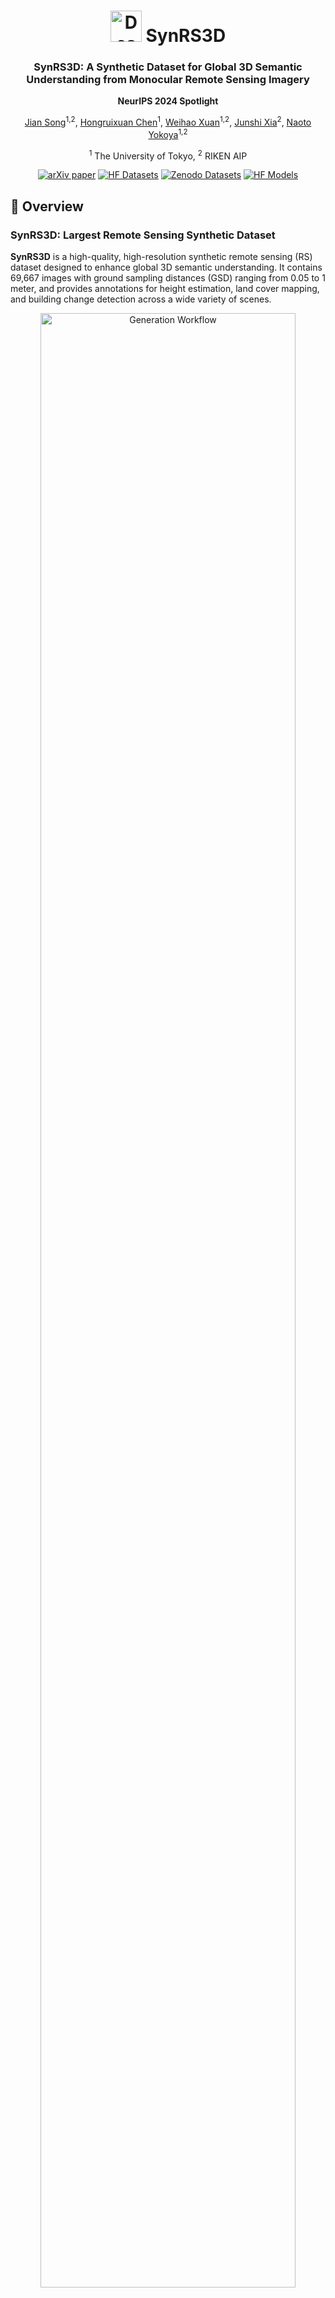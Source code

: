 <div align="center">
    <h1 align="center">
        <img src="figs/icon.png" alt="Description" width="50">
        SynRS3D
    </h1>
    <h3>SynRS3D: A Synthetic Dataset for Global 3D Semantic Understanding from Monocular Remote Sensing Imagery</h3>
    <p><strong>NeurIPS 2024 Spotlight</strong></p>


[Jian Song](https://scholar.google.ch/citations?user=CgcMFJsAAAAJ&hl=zh-CN)<sup>1,2</sup>, [Hongruixuan Chen](https://scholar.google.ch/citations?user=XOk4Cf0AAAAJ&hl=zh-CN&oi=ao)<sup>1</sup>, [Weihao Xuan](https://weihaoxuan.com/)<sup>1,2</sup>, [Junshi Xia](https://scholar.google.com/citations?user=n1aKdTkAAAAJ&hl=en)<sup>2</sup>, [Naoto Yokoya](https://scholar.google.co.jp/citations?user=DJ2KOn8AAAAJ&hl=en)<sup>1,2</sup>

<sup>1</sup> The University of Tokyo, <sup>2</sup> RIKEN AIP

[![arXiv paper](https://img.shields.io/badge/arXiv-paper-b31b1b.svg)](https://arxiv.org/pdf/2406.18151) [![HF Datasets](https://img.shields.io/badge/%F0%9F%A4%97-Datasets-yellow?style=flat-square)](https://huggingface.co/datasets/JTRNEO/SynRS3D) [![Zenodo Datasets](https://img.shields.io/badge/Zenodo-Datasets-blue)](https://zenodo.org/uploads/13905264) [![HF Models](https://img.shields.io/badge/%F0%9F%A4%97-Models-yellow?style=flat-square)](https://huggingface.co/JTRNEO/RS3DAda)



</div>

## 🔭 Overview

### SynRS3D: Largest Remote Sensing Synthetic Dataset

 **SynRS3D** is a high-quality, high-resolution synthetic remote sensing (RS) dataset designed to enhance global 3D semantic understanding. It contains 69,667 images with ground sampling distances (GSD) ranging from 0.05 to 1 meter, and provides annotations for height estimation, land cover mapping, and building change detection across a wide variety of scenes.

<p align="center">
  <img src="figs/generation_workflow.png" alt="Generation Workflow" width="90%">
  <img src="figs/SynRS3D_dataset.png" alt="SynRS3D Dataset" width="90%">
</p>

### RS3DAda: UDA & DG Multi-Task Baseline Method in RS

**RS3DAda** is a novel unsupervised domain adaptation (UDA) and domain generalization (DG) multi-task baseline, designed for transferring knowledge from synthetic to real remote sensing data.

<p align="center">
  <img src="figs/RS3DAda.png" alt="RS3DAda Architecture" width="90%">
</p>

## 🛎️Updates
* **` Oct 10th, 2024`**: Codes and data are ready! You are welcome to use it.
* **` Sep 27th, 2024`**: Codes and data are coming soon! Please stay tuned!!
* **` Sep 26th, 2024`**: SynRS3D has been accepted at NeurIPS D&B Track 2024 as a **Spotlight**!!

## ✅ To-Do List

- [ ] Release the SynRS3D generation code
- [ ] Release the building change detection code
- [x] Release the SynRS3D dataset
- [x] Release the RS3DAda code

## ⚙️  Installation
Note that the code in this repo runs under **Linux** system. We have not tested whether it works under other OS.

1. **Clone this repository:**

    ```bash
    git clone https://github.com/JTRNEO/SynRS3D.git
    cd SynRS3D
    ```

2. **Create and activate the conda environment:**

    ```bash
    conda create -n synrs3d python=3.8
    conda activate synrs3d
    conda install pytorch=2.2.1 torchvision=0.17.1 torchaudio=2.2.1 pytorch-cuda=11.8 -c pytorch -c nvidia
    conda install gdal
    pip install albumentations tqdm ever-beta==0.2.3 huggingface_hub rasterio
    ```

## 💾 Datasets Preparation

### Download the SynRS3D dataset:

- **SynRS3D:** [![HF Datasets](https://img.shields.io/badge/%F0%9F%A4%97-Datasets-yellow?style=flat-square)](https://huggingface.co/datasets/JTRNEO/SynRS3D) [![Zenodo Datasets](https://img.shields.io/badge/Zenodo-Datasets-blue)](https://zenodo.org/uploads/13905264)

    Place all zip files under `./SynRS3D/data` and extract them.

### Real-World Elevation Datasets

Here is the table of real-world elevation datasets we used:

| **Types**          | **Datasets**     | **Data Source**                                                                                             | **License/Conditions of Use**                                    |
|--------------------|------------------|-------------------------------------------------------------------------------------------------------------|------------------------------------------------------------------|
| **Target Domain 1** | DFC18            | [2018 IEEE GRSS Data Fusion Challenge](https://ieee-dataport.org/open-access/2018-ieee-grss-data-fusion-challenge-%E2%80%93-fusion-multispectral-lidar-and-hyperspectral-data) | [Creative Commons Attribution](https://creativecommons.org/licenses/by/4.0/) |
|                    | DFC19_JAX        | [Data Fusion Contest 2019](https://ieee-dataport.org/open-access/data-fusion-contest-2019-dfc2019)          | [Creative Commons Attribution](https://creativecommons.org/licenses/by/4.0/) |
|                    | DFC19_OMA        | [Data Fusion Contest 2019](https://ieee-dataport.org/open-access/data-fusion-contest-2019-dfc2019)          | [Creative Commons Attribution](https://creativecommons.org/licenses/by/4.0/) |
|                    | geonrw_urban     | [GeoNRW](https://ieee-dataport.org/open-access/geonrw)                                                      | [Creative Commons Attribution](https://creativecommons.org/licenses/by/4.0/) |
|                    | geonrw_rural     | [GeoNRW](https://ieee-dataport.org/open-access/geonrw)                                                      | [Creative Commons Attribution](https://creativecommons.org/licenses/by/4.0/) |
|                    | Potsdam          | [ISPRS](https://www.isprs.org/education/benchmarks/UrbanSemLab/2d-sem-label-potsdam.aspx)                   | Redistribution is not allowed                          |
| **Target Domain 2** | OGC_ATL          | [Overhead Geopose Challenge](https://www.drivendata.org/competitions/78/overhead-geopose-challenge/page/394/) | [Creative Commons Attribution](https://creativecommons.org/licenses/by/4.0/) |
|                    | OGC_ARG          | [Overhead Geopose Challenge](https://www.drivendata.org/competitions/78/overhead-geopose-challenge/page/394/) | [Creative Commons Attribution](https://creativecommons.org/licenses/by/4.0/) |
|                    | Vaihingen        | [ISPRS](https://www.isprs.org/education/benchmarks/UrbanSemLab/2d-sem-label-vaihingen.aspx)                 | Redistribution is not allowed                          |
|                    | Nagoya           | [NTT DATA Corporation and Inc. DigitalGlobe](https://www.nttdata.com/global/en/news/press-release/2017/february/digitalglobe-and-ntt-data-corporation-announce-partnership-to-expand-usage-of-elevation-data) | End User License Agreement (Commercial)                                         |
|                    | Tokyo            | [NTT DATA Corporation and Inc. DigitalGlobe](https://www.nttdata.com/global/en/news/press-release/2017/february/digitalglobe-and-ntt-data-corporation-announce-partnership-to-expand-usage-of-elevation-data) | End User License Agreement (Commercial)                                        |

❗❗❗ We provide those redistributable datasets that have been preprocessed by ourselves. For datasets like ISPRS, which do not allow redistribution, we provide a script to process them in ```./prepare_ISPRS_datasets```. For commercial datasets like Nagoya and Tokyo, we cannot provide them directly.

### (Optional) Land Cover Mapping Real-World Dataset

For land cover mapping, we used the OpenEarthMap dataset. Please download it from the following link and reorganize it with the same structure as SynRS3D:

- [OpenEarthMap](https://zenodo.org/records/7223446)

### Redistributable Datasets Download Links
The redistributable datasets can be downloaded from the links provided below:

- **DFC18 (Houston dataset):** [Google Drive](https://drive.google.com/file/d/1rq8w7YT25y2kxxRhuIpI68QeZmX1GZ0F/view?usp=sharing)

    Place all zip files under `./SynRS3D/data` and extract them.
- **DFC19 (JAX & OMA):** [Google Drive](https://drive.google.com/file/d/1eoF16sxIHOQ5928SrboMqbi686sfKFLF/view?usp=sharing)
    - ***DFC19 (JAX & OMA):***  After downloading, place the files in `./SynRS3D/data` and extract them. In the folders `./SynRS3D/data/DFC19_JAX` and `./SynRS3D/data/DFC19_OMA`, we have prepared training and testing lists for JAX and OMA, respectively. Please use the following soft link commands to set up the DFC19 dataset:

        ```bash
        ln -s /your/project/path/SynRS3D/data/DFC19/opt /your/project/path/SynRS3D/data/DFC19_JAX/opt

        ln -s /your/project/path/SynRS3D/data/DFC19/gt_ss_mask /your/project/path/SynRS3D/data/DFC19_JAX/gt_ss_mask

        ln -s /your/project/path/SynRS3D/data/DFC19/gt_nDSM /your/project/path/SynRS3D/data/DFC19_JAX/gt_nDSM
        ```

        ```bash
        ln -s /your/project/path/SynRS3D/data/DFC19/opt /your/project/path/SynRS3D/data/DFC19_OMA/opt

        ln -s /your/project/path/SynRS3D/data/DFC19/gt_ss_mask /your/project/path/SynRS3D/data/DFC19_OMA/gt_ss_mask

        ln -s /your/project/path/SynRS3D/data/DFC19/gt_nDSM /your/project/path/SynRS3D/data/DFC19_OMA/gt_nDSM
        ```
        This will create the necessary symbolic links for the DFC19 dataset setup.
- **GeoNRW (Rural & Urban):** [Google Drive](https://drive.google.com/file/d/1yWOWpgcpW2JhmBGedNApuzuNspnnVngF/view?usp=sharing)

    - ***GeoNRW (Rural & Urban):***  The original GeoNRW dataset contains more than 120,000 512x512 images. In order to avoid data imbalance, we only selected some cities in our original paper for experimentation and divided them into rural and urban. All DSMs were preprocessed and converted to nDSMs. After downloading, place the files in `./SynRS3D/data` and extract them. In the folders `./SynRS3D/data/geonrw_rural` and `./SynRS3D/data/geonrw_urban`, we have prepared training and testing lists for rural cities and urban cities, respectively. Please use the following soft link commands to set up the GeoNRW dataset:

        ```bash
        ln -s /your/project/path/SynRS3D/data/GeoNRW/opt /your/project/path/SynRS3D/data/geonrw_rural/opt

        ln -s /your/project/path/SynRS3D/data/GeoNRW/gt_nDSM /your/project/path/SynRS3D/data/geonrw_rural/gt_nDSM
        ```

        ```bash
        ln -s /your/project/path/SynRS3D/data/GeoNRW/opt /your/project/path/SynRS3D/data/geonrw_urban/opt

        ln -s /your/project/path/SynRS3D/data/GeoNRW/gt_nDSM /your/project/path/SynRS3D/data/geonrw_urban/gt_nDSM
        ```
        This will create the necessary symbolic links for the GeoNRW dataset setup.

- **OGC_ATL:** [Google Drive](https://drive.google.com/file/d/1tWBfrGKPbrPT1CyXp0iUm6_KItKYuiWb/view?usp=sharing)

    Place all zip files under `./SynRS3D/data` and extract them.

- **OGC_ARG:** [Google Drive](https://drive.google.com/file/d/1eTRYKdqX1Qce0Gq6EsmVQcWoiEioOdSB/view?usp=sharing)

    Place all zip files under `./SynRS3D/data` and extract them.

### Data Structure:

For real-world datasets, the data is expected in the following structure:

```
${DATASET_ROOT} # Dataset root directory, e.g., /home/username/project/SynRS3D/data/DFC19_JAX
├── opt              # RGB images saved as .tif
├── gt_nDSM          # Normalized Digital Surface Model images saved as .tif
├── gt_ss_mask       # Land cover mapping labels saved as .tif (some datasets like DFC18 do not include land cover mapping labels)
├── train.txt        # List of training data names without suffix
└── test.txt         # List of testing data names without suffix
```

For SynRS3D, it contains 17 folders. Download and extract all of them, ensuring each folder follows this structure:

```
${DATASET_ROOT} # Dataset root directory, e.g., /home/username/project/SynRS3D/data/grid_g05_mid_v1
├── opt             # RGB images saved as .tif, also post-event images in building change detection
├── pre_opt         # RGB images saved as .tif, also pre-event images in building change detection
├── gt_nDSM         # Normalized Digital Surface Model images saved as .tif
├── gt_ss_mask      # Land cover mapping labels saved as .tif
├── gt_cd_mask      # Building change detection mask saved as .tif (0 = no change, 255 = change area)
└── train.txt       # List of training data names
```

### Class Mapping for `gt_ss_mask` in the SynRS3D dataset:

- **Bareland:** 1
- **Rangeland:** 2
- **Developed Space:** 3
- **Road:** 4
- **Trees:** 5
- **Water:** 6
- **Agriculture land:** 7
- **Buildings:** 8

## 🤖 Training

Due to restrictions on open-sourcing certain real-world datasets, it may not be possible to reproduce all the exact results from the original paper. However, to assist with reproducibility, we provide results from experiments conducted on redistributable real-world datasets. Below are the key findings.

### Height Estimation Results  
*Best results based on the average of DFC18, DFC19_JAX, DFC19_OMA, geonrw_rural, geonrw_urban, OGC_ARG, and OGC_ATL datasets.*

| Model      | MAE ↓ (Whole) | MAE ↓ (High) | RMSE ↓ (Whole) | RMSE ↓ (High) | F1^HE ↑ (δ < 1.25) | F1^HE ↑ (δ < 1.25^2) | F1^HE ↑ (δ < 1.25^3) |
|------------|---------------|--------------|----------------|---------------|--------------------|----------------------|----------------------|
| **RS3DAda**| 2.534          | 4.961        | 4.122          | 6.242         | 0.467              | 0.605                | 0.672                |
| **Source-Only** | 3.103    | 6.087        | 5.040          | 7.552         | 0.408              | 0.550                | 0.628                |

### Land Cover Mapping Results  
*Best results obtained on the OEM dataset.*

| Class       | Bareland | Rangeland | Developed | Road   | Tree   | Water  | Agriculture | Buildings | **mIoU**   |
|-------------|----------|-----------|-----------|--------|--------|--------|-------------|-----------|------------|
| **RS3DAda** | 7.97%    | 46.34%    | 16.91%    | 44.23% | 62.98% | 70.37% | 70.95%      | 63.02%    | **47.85%** |
| **Source-Only** | 8.69% | 37.95%    | 22.54%    | 49.05% | 60.16% | 46.64% | 35.40%      | 65.19%    | **40.70%** |

The figure below shows the evaluation results over training iterations.

<p align="center"><img src="figs/rs3dada_vs_sourceonly.png" width="88%"></p>

### Training Scripts
- To train **RS3DAda**, you can use the script:  
  ```bash
  . RS3DAda.sh
  ```
- For **Source-Only** training with SynRS3D, use:  
  ```bash
  . sourceonly.sh
  ```

You should expect results similar to those shown above.

### Notes:
- To evaluate land cover mapping with the OEM dataset, download the dataset from [this link](https://zenodo.org/records/7223446).
- Organize its file structure similarly to **SynRS3D** and enable the `--eval_oem` flag in the script for evaluation.

## 💽 Inference Using Our Best Model
You can find pretrained RS3DAda checkpoints here. At the moment we provide the following model versions:
| Model                                                                  |   Size         |
|--------------------------------------------------------------------------------|----------------|
| [RS3DAda_vitl_DPT_height](https://huggingface.co/JTRNEO/RS3DAda/blob/main/RS3DAda_vitl_DPT_height.pth)                 |  366.54M Params  |
| [RS3DAda_vitl_DPT_segmentation](https://huggingface.co/JTRNEO/RS3DAda/blob/main/RS3DAda_vitl_DPT_segmentation.pth)                 |  366.54M Params  |

Please download and place them in the folder `./SynRS3d/pretrain`.

### Infer Height Maps

To infer height maps using trained RS3DAda on the SynRS3D dataset:

```bash
python infer_height.py \
--data_dir path/to/your/image \
--restore_from ./pretrain/RS3DAda_vitl_DPT_height.pth \
--output_path path/to/your/output \
--use_tta
```

### Infer Land Cover Maps

To infer land cover maps using trained RS3DAda on the SynRS3D dataset:

```bash
python infer_segmentation.py \
--data_dir path/to/your/image \
--restore_from ./pretrain/RS3DAda_vitl_DPT_segmentation.pth \
--output_path path/to/your/output \
--use_tta
```

## 📜Reference

If this code or dataset contributes to your research, please kindly consider citing our paper and give this repo ⭐️ :)
```
@misc{song2024synrs3dsyntheticdatasetglobal,
      title={SynRS3D: A Synthetic Dataset for Global 3D Semantic Understanding from Monocular Remote Sensing Imagery}, 
      author={Jian Song and Hongruixuan Chen and Weihao Xuan and Junshi Xia and Naoto Yokoya},
      year={2024},
      eprint={2406.18151},
      archivePrefix={arXiv},
      primaryClass={cs.CV},
      url={https://arxiv.org/abs/2406.18151}, 
}
```

## 🤝Acknowledgments
This project is based on DepthAnything ([paper](https://arxiv.org/abs/2401.10891), [code](https://github.com/LiheYoung/Depth-Anything)), DAFormer ([paper](https://openaccess.thecvf.com/content/CVPR2022/papers/Hoyer_DAFormer_Improving_Network_Architectures_and_Training_Strategies_for_Domain-Adaptive_Semantic_CVPR_2022_paper.pdf), [code](https://github.com/lhoyer/DAFormer)), dsm2dtm repository ([code](https://github.com/seedlit/dsm2dtm)). Thanks for their excellent works!!

